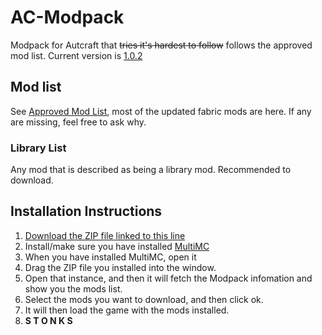 <!--
@format
cSpell:word Autcraft HAHAHAHAHAHAHAHAHAHAHA
-->

# AC-Modpack

Modpack for Autcraft that ~~tries it's hardest to follow~~ follows the approved mod list. Current version is [1.0.2](#changelogs)

## Mod list

See [Approved Mod List](https://www.autcraft.com/wiki/m/34575523/page/Approved_Mods), most of the updated fabric mods are here. If any are missing, feel free to ask why.

### Library List

Any mod that is described as being a library mod. Recommended to download.

## Installation Instructions

1. [Download the ZIP file linked to this line](AC-Modpack.zip)
2. Install/make sure you have installed [MultiMC](https://multimc.org/)
3. When you have installed MultiMC, open it
4. Drag the ZIP file you installed into the window.
5. Open that instance, and then it will fetch the Modpack infomation and show you the mods list.
6. Select the mods you want to download, and then click ok.
7. It will then load the game with the mods installed.
8. **S T O N K S**
